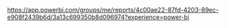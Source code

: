 https://app.powerbi.com/groups/me/reports/4c00ae22-87fd-4203-89ec-e908f2439b6d/3a13c699350b8d096974?experience=power-bi
